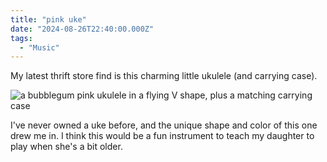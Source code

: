 ```yaml
---
title: "pink uke"
date: "2024-08-26T22:40:00.000Z"
tags: 
  - "Music"
---
```


My latest thrift store find is this charming little ukulele (and carrying case).

![a bubblegum pink ukulele in a flying V shape, plus a matching carrying case](/img/note-images/pink-uke-768x1024.jpg)

I've never owned a uke before, and the unique shape and color of this one drew me in. I think this would be a fun instrument to teach my daughter to play when she's a bit older.
